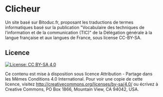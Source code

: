 Clicheur
==========

Un site basé sur Bitoduc.fr, proposant les traductions de termes informatiques basé sur la publication "Vocabulaire des techniques de l’information et de la communication (TIC)" de la Délégation générale à la langue française et aux langues de France, sous license CC-BY-SA.

## Licence

[![License: CC BY-SA 4.0](https://img.shields.io/badge/License-CC%20BY--SA%204.0-lightgrey.svg)](http://creativecommons.org/licenses/by-sa/4.0/)

Ce contenu est mise à disposition sous licence Attribution -  Partage dans les Mêmes Conditions 4.0 International. Pour voir une copie de cette licence, visitez http://creativecommons.org/licenses/by-sa/4.0/ ou écrivez à Creative Commons, PO Box 1866, Mountain View, CA 94042, USA.

